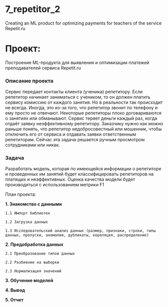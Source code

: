 # 7_repetitor_2
Creating an ML product for optimizing payments for teachers of the service Repetit.ru


# Проект:

Построение ML-продукта для выявления и оптимизации платежей преподавателей сервиса Repetit.ru

### Описание проекта

Сервис передает контакты клиента (ученика) репетитору. Если репетитор начинает заниматься с учеником, то он должен платить сервису комиссию от каждого занятия. 
Но в реальности так происходит не всегда. Иногда, это из-за того, что репетитор звонит по телефону и ему просто не отвечают. 
Некоторые репетиторы плохо договариваются о занятиях или обманывают. Сервис теряет деньги каждый раз, когда отдаёт заявку неэффективному репетитору. 
Заказчику нужно как можно раньше понять, что репетитор недобросовестный или мошенник, чтобы отключить его от сервиса и отдавать заявки ответственным репетиторам.
Сейчас эта задача решается ручным просмотром сотрудниками или никак.


### Задача

Разработать модель, которая по имеющейся информации о репетиторе и проведенных им занятий 
будет классифицировать репетиторов на платящих и неэффективных. 
Оценка качества модели будет производиться с использованием метрики F1



План проекта:



**1. Знакомство с данными**

    1.1 Импорт библиотек
    
    1.2 Загрузка данных
    
    1.3 Исследовательский анализ данных (размер, признаки, строки, типы данных, пропуски, аномалии, дубликаты, кореляция, распределение)
    
 **2. Предобработка данных**
    
    2.1 Преобразование типов данных
    
    2.2 Разбиение на выборки
    
    2.3 Нормализация значений
    
 **3. Обучение моделей**


 **4. Вывод**

 **5. Отчет**
